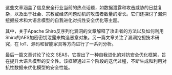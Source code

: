 这些文章涵盖了信息安全行业当前的热点话题，如数据泄露和攻击威胁的日益复杂，以及出于社会、宗教或经济问题动机的攻击者数量的增长。它们还探讨了漏洞挖掘技术和大语言模型的自我进化对抗性安全优化等主题。

其中，关于Apache Shiro反序列化漏洞的文章解释了攻击者的方法以及如何利用Shiro的AES加密密钥泄露来构造恶意对象。另一篇文章关注了漏洞挖掘技术研究，在 IoT、源码和智能家具等方向进行了一系列分析。

最后一篇文章讨论了论文 SEAS，它提出了一种自我进化的对抗安全优化框架，旨在提升大语言模型的安全性。该框架通过三个阶段的迭代过程，不断生成和利用对抗性数据来优化模型的安全性能。